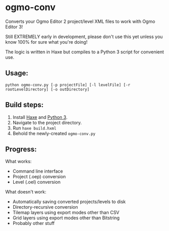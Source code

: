 # ogmo-conv
Converts your Ogmo Editor 2 project/level XML files to work with Ogmo Editor 3!

Still EXTREMELY early in development, please don't use this yet unless you know 100% for sure what you're doing!

The logic is written in Haxe but compiles to a Python 3 script for convenient use.

## Usage:

`python ogmo-conv.py [-p projectFile] [-l levelFile] [-r rootLevelDirectory] [-o outDirectory]`

## Build steps:
1. Install [Haxe](https://haxe.org/) and [Python 3](https://www.python.org/downloads/).
2. Navigate to the project directory.
3. Run `haxe build.hxml`
4. Behold the newly-created `ogmo-conv.py`

## Progress:

What works:
* Command line interface
* Project (.oep) conversion
* Level (.oel) conversion

What doesn't work:
* Automatically saving converted projects/levels to disk
* Directory-recursive conversion
* Tilemap layers using export modes other than CSV
* Grid layers using export modes other than Bitstring
* Probably other stuff
